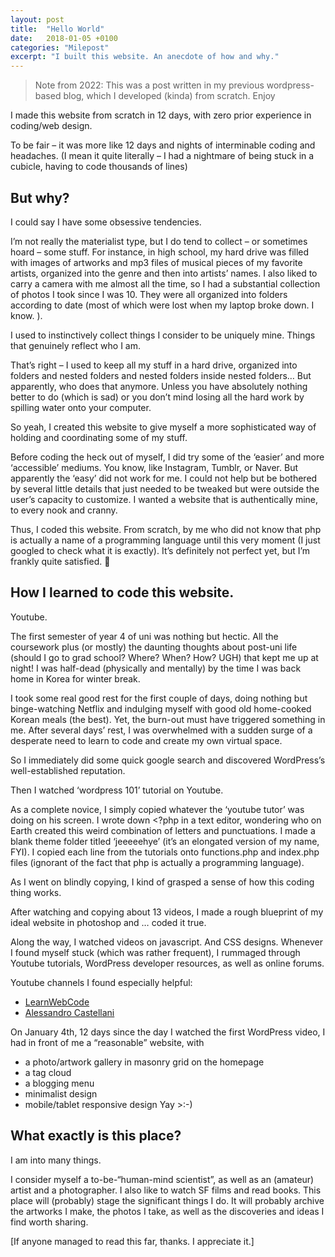 ```yaml
---
layout: post
title:  "Hello World"
date:   2018-01-05 +0100
categories: "Milepost"
excerpt: "I built this website. An anecdote of how and why."
---
```


> Note from 2022: This was a post written in my previous wordpress-based blog, which I developed (kinda) from scratch. Enjoy



I made this website from scratch in 12 days, with zero prior experience in coding/web design.

To be fair – it was more like 12 days and nights of interminable coding and headaches. (I mean it quite literally – I had a nightmare of being stuck in a cubicle, having to code thousands of lines)

## But why?
I could say I have some obsessive tendencies.

I’m not really the materialist type, but I do tend to collect – or sometimes hoard – some stuff. For instance, in high school, my hard drive was filled with images of artworks and mp3 files of musical pieces of my favorite artists, organized into the genre and then into artists’ names. I also liked to carry a camera with me almost all the time, so I had a substantial collection of photos I took since I was 10. They were all organized into folders according to date (most of which were lost when my laptop broke down. I know. ).

I used to instinctively collect things I consider to be uniquely mine. Things that genuinely reflect who I am.

That’s right – I used to keep all my stuff in a hard drive, organized into folders and nested folders and nested folders inside nested folders… But apparently, who does that anymore. Unless you have absolutely nothing better to do (which is sad) or you don’t mind losing all the hard work by spilling water onto your computer.

So yeah, I created this website to give myself a more sophisticated way of holding and coordinating some of my stuff.

Before coding the heck out of myself, I did try some of the ‘easier’ and more ‘accessible’ mediums. You know, like Instagram, Tumblr, or Naver. But apparently the ‘easy’ did not work for me. I could not help but be bothered by several little details that just needed to be tweaked but were outside the user’s capacity to customize. I wanted a website that is authentically mine, to every nook and cranny.

Thus, I coded this website. From scratch, by me who did not know that php is actually a name of a programming language until this very moment (I just googled to check what it is exactly). It’s definitely not perfect yet, but I’m frankly quite satisfied. 🙂

## How I learned to code this website.
Youtube.

The first semester of year 4 of uni was nothing but hectic. All the coursework plus (or mostly) the daunting thoughts about post-uni life (should I go to grad school? Where? When? How? UGH) that kept me up at night! I was half-dead (physically and mentally) by the time I was back home in Korea for winter break.

I took some real good rest for the first couple of days, doing nothing but binge-watching Netflix and indulging myself with good old home-cooked Korean meals (the best). Yet, the burn-out must have triggered something in me. After several days’ rest, I was overwhelmed with a sudden surge of a desperate need to learn to code and create my own virtual space.

So I immediately did some quick google search and discovered WordPress’s well-established reputation.

Then I watched ‘wordpress 101’ tutorial on Youtube.

As a complete novice, I simply copied whatever the ‘youtube tutor’ was doing on his screen. I wrote down <?php in a text editor, wondering who on Earth created this weird combination of letters and punctuations. I made a blank theme folder titled ‘jeeeeehye’ (it’s an elongated version of my name, FYI). I copied each line from the tutorials onto functions.php and index.php files (ignorant of the fact that php is actually a programming language).

As I went on blindly copying, I kind of grasped a sense of how this coding thing works.

After watching and copying about 13 videos, I made a rough blueprint of my ideal website in photoshop and … coded it true.

Along the way, I watched videos on javascript. And CSS designs. Whenever I found myself stuck (which was rather frequent), I rummaged through Youtube tutorials, WordPress developer resources, as well as online forums.

Youtube channels I found especially helpful:
* [LearnWebCode](https://www.youtube.com/channel/UCHRp19HU7Y2LwfI0Ai6WAGQ)
* [Alessandro Castellani](https://www.youtube.com/channel/UCbmBY_XYZqCa2G0XmFA7ZWg)

On January 4th, 12 days since the day I watched the first WordPress video, I had in front of me a “reasonable” website, with
* a photo/artwork gallery in masonry grid on the homepage
* a tag cloud
* a blogging menu
* minimalist design
* mobile/tablet responsive design
Yay >:-)

## What exactly is this place?
I am into many things.

I consider myself a to-be-“human-mind scientist”, as well as an (amateur) artist and a photographer. I also like to watch SF films and read books. This place will (probably) stage the significant things I do. It will probably archive the artworks I make, the photos I take, as well as the discoveries and ideas I find worth sharing.

[If anyone managed to read this far, thanks. I appreciate it.]

